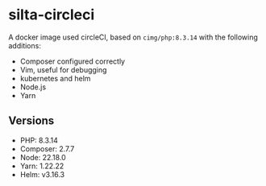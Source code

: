 # silta-circleci
A docker image used circleCI, based on `cimg/php:8.3.14` with the following additions:

- Composer configured correctly
- Vim, useful for debugging
- kubernetes and helm
- Node.js
- Yarn

## Versions
- PHP: 8.3.14
- Composer: 2.7.7
- Node: 22.18.0
- Yarn: 1.22.22
- Helm: v3.16.3
